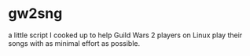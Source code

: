 # gw2sng
a little script I cooked up to help Guild Wars 2 players on Linux play their songs with as minimal effort as possible.
